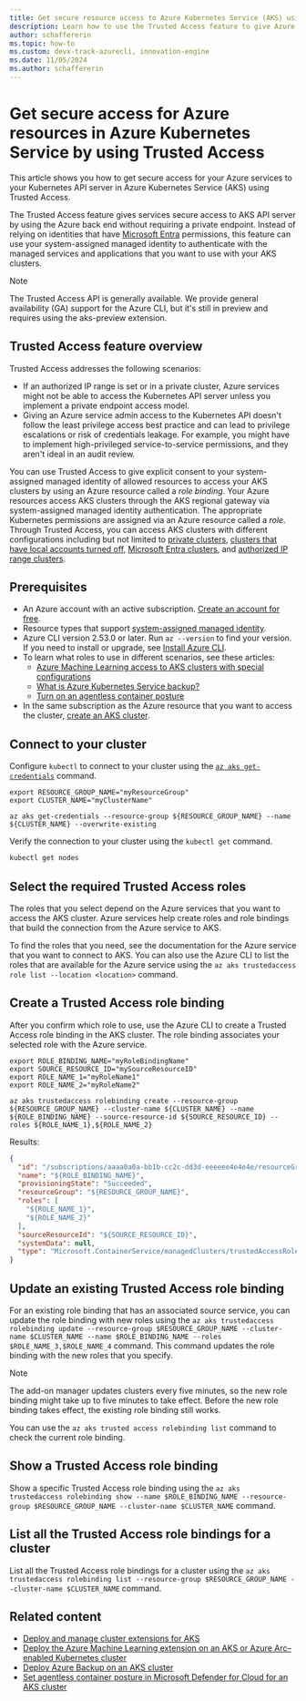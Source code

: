 ```yaml
---
title: Get secure resource access to Azure Kubernetes Service (AKS) using Trusted Access
description: Learn how to use the Trusted Access feature to give Azure resources access to Azure Kubernetes Service (AKS) clusters.
author: schaffererin
ms.topic: how-to
ms.custom: devx-track-azurecli, innovation-engine
ms.date: 11/05/2024
ms.author: schaffererin
---
```


# Get secure access for Azure resources in Azure Kubernetes Service by using Trusted Access

This article shows you how to get secure access for your Azure services to your Kubernetes API server in Azure Kubernetes Service (AKS) using Trusted Access.

The Trusted Access feature gives services secure access to AKS API server by using the Azure back end without requiring a private endpoint. Instead of relying on identities that have [Microsoft Entra](/azure/active-directory/fundamentals/active-directory-whatis) permissions, this feature can use your system-assigned managed identity to authenticate with the managed services and applications that you want to use with your AKS clusters.

> [!NOTE]
> The Trusted Access API is generally available. We provide general availability (GA) support for the Azure CLI, but it's still in preview and requires using the aks-preview extension.

## Trusted Access feature overview

Trusted Access addresses the following scenarios:

* If an authorized IP range is set or in a private cluster, Azure services might not be able to access the Kubernetes API server unless you implement a private endpoint access model.
* Giving an Azure service admin access to the Kubernetes API doesn't follow the least privilege access best practice and can lead to privilege escalations or risk of credentials leakage. For example, you might have to implement high-privileged service-to-service permissions, and they aren't ideal in an audit review.

You can use Trusted Access to give explicit consent to your system-assigned managed identity of allowed resources to access your AKS clusters by using an Azure resource called a *role binding*. Your Azure resources access AKS clusters through the AKS regional gateway via system-assigned managed identity authentication. The appropriate Kubernetes permissions are assigned via an Azure resource called a *role*. Through Trusted Access, you can access AKS clusters with different configurations including but not limited to [private clusters](private-clusters.md), [clusters that have local accounts turned off](manage-local-accounts-managed-azure-ad.md#disable-local-accounts), [Microsoft Entra clusters](azure-ad-integration-cli.md), and [authorized IP range clusters](api-server-authorized-ip-ranges.md).

## Prerequisites

* An Azure account with an active subscription. [Create an account for free](https://azure.microsoft.com/free/?WT.mc_id=A261C142F).
* Resource types that support [system-assigned managed identity](/azure/active-directory/managed-identities-azure-resources/overview).
* Azure CLI version 2.53.0 or later. Run `az --version` to find your version. If you need to install or upgrade, see [Install Azure CLI][azure-cli-install].
* To learn what roles to use in different scenarios, see these articles:
  * [Azure Machine Learning access to AKS clusters with special configurations](https://github.com/Azure/AML-Kubernetes/blob/master/docs/azureml-aks-ta-support.md)
  * [What is Azure Kubernetes Service backup?][aks-azure-backup]
  * [Turn on an agentless container posture](/azure/defender-for-cloud/concept-agentless-containers)
* In the same subscription as the Azure resource that you want to access the cluster, [create an AKS cluster](tutorial-kubernetes-deploy-cluster.md).

## Connect to your cluster

Configure `kubectl` to connect to your cluster using the [`az aks get-credentials`][az-aks-get-credentials] command.

```azurecli-interactive
export RESOURCE_GROUP_NAME="myResourceGroup"
export CLUSTER_NAME="myClusterName"

az aks get-credentials --resource-group ${RESOURCE_GROUP_NAME} --name ${CLUSTER_NAME} --overwrite-existing
```

Verify the connection to your cluster using the `kubectl get` command.

```bash
kubectl get nodes
```

## Select the required Trusted Access roles

The roles that you select depend on the Azure services that you want to access the AKS cluster. Azure services help create roles and role bindings that build the connection from the Azure service to AKS.

To find the roles that you need, see the documentation for the Azure service that you want to connect to AKS. You can also use the Azure CLI to list the roles that are available for the Azure service using the `az aks trustedaccess role list --location <location>` command.

## Create a Trusted Access role binding

After you confirm which role to use, use the Azure CLI to create a Trusted Access role binding in the AKS cluster. The role binding associates your selected role with the Azure service.

```azurecli-interactive
export ROLE_BINDING_NAME="myRoleBindingName"
export SOURCE_RESOURCE_ID="mySourceResourceID"
export ROLE_NAME_1="myRoleName1"
export ROLE_NAME_2="myRoleName2"

az aks trustedaccess rolebinding create --resource-group ${RESOURCE_GROUP_NAME} --cluster-name ${CLUSTER_NAME} --name ${ROLE_BINDING_NAME} --source-resource-id ${SOURCE_RESOURCE_ID} --roles ${ROLE_NAME_1},${ROLE_NAME_2}
```

Results:

<!-- expected_similarity=0.3 -->

```json
{
  "id": "/subscriptions/aaaa0a0a-bb1b-cc2c-dd3d-eeeeee4e4e4e/resourceGroups/${RESOURCE_GROUP_NAME}/providers/Microsoft.ContainerService/managedClusters/${CLUSTER_NAME}/trustedAccessRoleBindings/${ROLE_BINDING_NAME}",
  "name": "${ROLE_BINDING_NAME}",
  "provisioningState": "Succeeded",
  "resourceGroup": "${RESOURCE_GROUP_NAME}",
  "roles": [
    "${ROLE_NAME_1}",
    "${ROLE_NAME_2}"
  ],
  "sourceResourceId": "${SOURCE_RESOURCE_ID}",
  "systemData": null,
  "type": "Microsoft.ContainerService/managedClusters/trustedAccessRoleBindings"
}
```

## Update an existing Trusted Access role binding

For an existing role binding that has an associated source service, you can update the role binding with new roles using the `az aks trustedaccess rolebinding update --resource-group $RESOURCE_GROUP_NAME --cluster-name $CLUSTER_NAME --name $ROLE_BINDING_NAME --roles $ROLE_NAME_3,$ROLE_NAME_4` command. This command updates the role binding with the new roles that you specify.

> [!NOTE]
> The add-on manager updates clusters every five minutes, so the new role binding might take up to five minutes to take effect. Before the new role binding takes effect, the existing role binding still works.
>
> You can use the `az aks trusted access rolebinding list` command to check the current role binding.

## Show a Trusted Access role binding

Show a specific Trusted Access role binding using the `az aks trustedaccess rolebinding show --name $ROLE_BINDING_NAME --resource-group $RESOURCE_GROUP_NAME --cluster-name $CLUSTER_NAME` command.

## List all the Trusted Access role bindings for a cluster

List all the Trusted Access role bindings for a cluster using the `az aks trustedaccess rolebinding list --resource-group $RESOURCE_GROUP_NAME --cluster-name $CLUSTER_NAME` command.

## Related content

* [Deploy and manage cluster extensions for AKS](cluster-extensions.md)
* [Deploy the Azure Machine Learning extension on an AKS or Azure Arc&#8211;enabled Kubernetes cluster](/azure/machine-learning/how-to-deploy-kubernetes-extension)
* [Deploy Azure Backup on an AKS cluster](/azure/backup/azure-kubernetes-service-backup-overview)
* [Set agentless container posture in Microsoft Defender for Cloud for an AKS cluster](/azure/defender-for-cloud/concept-agentless-containers)

<!-- LINKS -->

[az-feature-register]: /cli/azure/feature#az-feature-register
[az-feature-show]: /cli/azure/feature#az-feature-show
[az-provider-register]: /cli/azure/provider#az-provider-register
[aks-azure-backup]: /azure/backup/azure-kubernetes-service-backup-overview
[azure-cli-install]: /cli/azure/install-azure-cli
[az-aks-get-credentials]: /cli/azure/aks#az-aks-get-credentials
